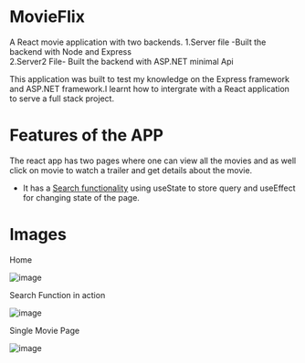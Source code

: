# MovieFlix
A React movie application with two backends.
1.Server file -Built the backend  with Node and Express</br>
2.Server2 File- Built the backend with ASP.NET minimal Api </br>

This application was built to test my knowledge on the Express framework and ASP.NET framework.I learnt how to intergrate with a React application to serve a full stack project.

#  Features of the APP
The react app has two pages where one can view all the movies and as well click on movie to watch a trailer and get details about the movie.
- It has a <u>Search functionality</u> using useState to store query and useEffect for changing state of the page.

# Images
Home

![image](https://github.com/ibz11/MovieFlix/assets/90426909/e67064cb-ab03-4cdb-abbb-1c09bed70881)

Search Function in action

![image](https://github.com/ibz11/MovieFlix/assets/90426909/69b42482-adec-435b-9e7e-b446f6f91c6f)



Single Movie Page

![image](https://github.com/ibz11/MovieFlix/assets/90426909/339ab413-04d9-4fe8-acf0-aeda54a693b5)


